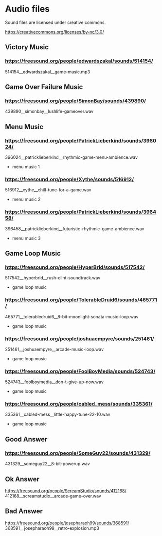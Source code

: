 # Audio files

Sound files are licensed under creative commons.

https://creativecommons.org/licenses/by-nc/3.0/

## Victory Music
### https://freesound.org/people/edwardszakal/sounds/514154/
514154__edwardszakal__game-music.mp3

## Game Over Failure Music
### https://freesound.org/people/SimonBay/sounds/439890/
439890__simonbay__lushlife-gameover.wav

## Menu Music
### https://freesound.org/people/PatrickLieberkind/sounds/396024/
396024__patricklieberkind__rhythmic-game-menu-ambience.wav
* menu music 1

### https://freesound.org/people/Xythe/sounds/516912/
516912__xythe__chill-tune-for-a-game.wav
* menu music 2

### https://freesound.org/people/PatrickLieberkind/sounds/396458/
396458__patricklieberkind__futuristic-rhythmic-game-ambience.wav
* menu music 3

## Game Loop Music
### https://freesound.org/people/HyperBrid/sounds/517542/
517542__hyperbrid__rush-clint-soundtrack.wav
* game loop music

### https://freesound.org/people/TolerableDruid6/sounds/465771/
465771__tolerabledruid6__8-bit-moonlight-sonata-music-loop.wav
* game loop music

### https://freesound.org/people/joshuaempyre/sounds/251461/
251461__joshuaempyre__arcade-music-loop.wav
* game loop music

### https://freesound.org/people/FoolBoyMedia/sounds/524743/
524743__foolboymedia__don-t-give-up-now.wav
* game loop music

### https://freesound.org/people/cabled_mess/sounds/335361/
335361__cabled-mess__little-happy-tune-22-10.wav
* game loop music

## Good Answer
### https://freesound.org/people/SomeGuy22/sounds/431329/
431329__someguy22__8-bit-powerup.wav

## Ok Answer
https://freesound.org/people/ScreamStudio/sounds/412168/
412168__screamstudio__arcade-game-over.wav

## Bad Answer
https://freesound.org/people/josepharaoh99/sounds/368591/
368591__josepharaoh99__retro-explosion.mp3

